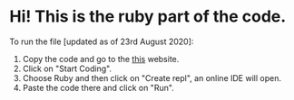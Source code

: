 # Hi! This is the ruby part of the code.


To run the file [updated as of 23rd August 2020]:
1. Copy the code and go to the [this](https://repl.it) website.
2. Click on "Start Coding".
3. Choose Ruby and then click on "Create repl", an online IDE will open.
4. Paste the code there and click on "Run".

